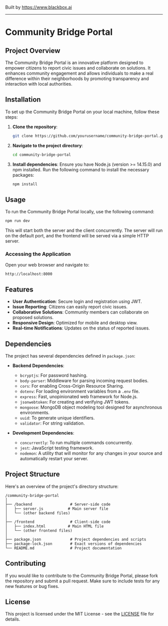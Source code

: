 
Built by https://www.blackbox.ai

---

# Community Bridge Portal

## Project Overview
The Community Bridge Portal is an innovative platform designed to empower citizens to report civic issues and collaborate on solutions. It enhances community engagement and allows individuals to make a real difference within their neighborhoods by promoting transparency and interaction with local authorities.

## Installation
To set up the Community Bridge Portal on your local machine, follow these steps:

1. **Clone the repository**:
   ```bash
   git clone https://github.com/yourusername/community-bridge-portal.git
   ```

2. **Navigate to the project directory**:
   ```bash
   cd community-bridge-portal
   ```

3. **Install dependencies**:
   Ensure you have Node.js (version >= 14.15.0) and npm installed. Run the following command to install the necessary packages:
   ```bash
   npm install
   ```

## Usage
To run the Community Bridge Portal locally, use the following command:
```bash
npm run dev
```
This will start both the server and the client concurrently. The server will run on the default port, and the frontend will be served via a simple HTTP server.

### Accessing the Application
Open your web browser and navigate to:
```
http://localhost:8000
```

## Features
- **User Authentication**: Secure login and registration using JWT.
- **Issue Reporting**: Citizens can easily report civic issues.
- **Collaborative Solutions**: Community members can collaborate on proposed solutions.
- **Responsive Design**: Optimized for mobile and desktop view.
- **Real-time Notifications**: Updates on the status of reported issues.

## Dependencies
The project has several dependencies defined in `package.json`:

- **Backend Dependencies**:
  - `bcryptjs`: For password hashing.
  - `body-parser`: Middleware for parsing incoming request bodies.
  - `cors`: For enabling Cross-Origin Resource Sharing.
  - `dotenv`: For loading environment variables from a `.env` file.
  - `express`: Fast, unopinionated web framework for Node.js.
  - `jsonwebtoken`: For creating and verifying JWT tokens.
  - `mongoose`: MongoDB object modeling tool designed for asynchronous environments.
  - `uuid`: To generate unique identifiers.
  - `validator`: For string validation.

- **Development Dependencies**:
  - `concurrently`: To run multiple commands concurrently.
  - `jest`: JavaScript testing framework.
  - `nodemon`: A utility that will monitor for any changes in your source and automatically restart your server.

## Project Structure
Here's an overview of the project's directory structure:

```
/community-bridge-portal
│
├── /backend                 # Server-side code
│   ├── server.js           # Main server file
│   └── (other backend files)
│
├── /frontend                # Client-side code
│   ├── index.html          # Main HTML file
│   └── (other frontend files)
│
├── package.json             # Project dependencies and scripts
├── package-lock.json        # Exact versions of dependencies
└── README.md                # Project documentation
```

## Contributing
If you would like to contribute to the Community Bridge Portal, please fork the repository and submit a pull request. Make sure to include tests for any new features or bug fixes.

## License
This project is licensed under the MIT License - see the [LICENSE](LICENSE) file for details.